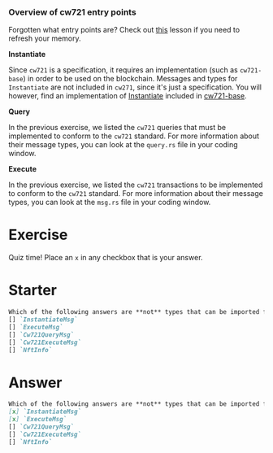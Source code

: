 <!---
Course: 2 
Lesson: 1
Exercise: 2

Title: Cw721 Entry Points

Storyline placeholder:
>
-->

### Overview of cw721 entry points

Forgotten what entry points are? Check out [this](https://area-52.io/starting-with-cosm-wasm/1/cosmwasm-entry-points) lesson if you need to refresh your memory.

**Instantiate**

Since `cw721` is a specification, it requires an implementation (such as `cw721-base`) in order to be used on the blockchain. Messages and types for `Instantiate` are not included in `cw271`, since it's just a specification. You will however, find an implementation of [Instantiate](https://github.com/CosmWasm/cw-nfts/blob/main/contracts/cw721-base/src/lib.rs#L24-L34) included in [cw721-base](https://github.com/CosmWasm/cw-nfts/tree/main/contracts/cw721-base).

**Query**

In the previous exercise, we listed the `cw721` queries that must be implemented to conform to the `cw721` standard. For more information about their message types, you can look at the `query.rs` file in your coding window.

**Execute**

In the previous exercise, we listed the `cw721` transactions to be implemented to conform to the `cw721` standard. For more information about their message types, you can look at the `msg.rs` file in your coding window.

# Exercise
Quiz time! Place an `x` in any checkbox that is your answer.

# Starter
```markdown
Which of the following answers are **not** types that can be imported from `cw721`?
[] `InstantiateMsg`
[] `ExecuteMsg`
[] `Cw721QueryMsg`
[] `Cw721ExecuteMsg`
[] `NftInfo`

```

# Answer
```markdown
Which of the following answers are **not** types that can be imported from `cw721`?
[x] `InstantiateMsg`
[x] `ExecuteMsg`
[] `Cw721QueryMsg`
[] `Cw721ExecuteMsg`
[] `NftInfo`
```
